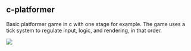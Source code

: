 ## c-platformer

Basic platformer game in c with one stage for example. The game uses a tick
system to regulate input, logic, and rendering, in that order.


![](https://github.com/JamesCMorey/c-platformer/demo.gif)
